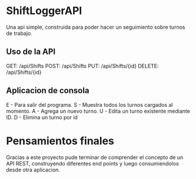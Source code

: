 # ShiftLoggerAPI
Una api simple, construida para poder hacer un seguimiento sobre turnos de trabajo.

## Uso de la API
GET: /api/Shifts
POST: ​/api​/Shifts
PUT: /api/Shifts/{id}
DELETE: /api/Shifts/{id}

## Aplicacion de consola

E - Para salir del programa.
S - Muestra todos los turnos cargados al momento.
A - Agrega un nuevo turno.
U - Edita un turno existente mediante ID.
D - Elimina un turno por id

# Pensamientos finales
Gracias a este proyecto pude terminar de comprender el concepto de un API REST, construyendo diferentes end points y luego consumiendolos desde otra aplicacion.
